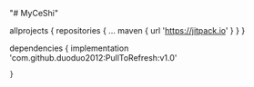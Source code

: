 "# MyCeShi" 

allprojects {
		repositories {
			...
			maven { url 'https://jitpack.io' }
		}
	}


dependencies {
	      implementation 'com.github.duoduo2012:PullToRefresh:v1.0'
        
	}
  
  
  
  
